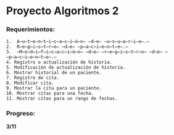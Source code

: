 # Proyecto Algoritmos 2            

### Requerimientos: ###      
    1.  A̶u̶t̶e̶n̶t̶i̶c̶a̶c̶i̶ó̶n̶ ̶d̶e̶ ̶u̶s̶u̶a̶r̶i̶o̶.̶         
    2.  R̶e̶g̶i̶s̶t̶r̶o̶ ̶d̶e̶ ̶p̶a̶c̶i̶e̶n̶t̶e̶.̶
    3.  ̶M̶o̶d̶i̶f̶i̶c̶a̶c̶i̶ó̶n̶ ̶d̶e̶ ̶r̶e̶g̶i̶s̶t̶r̶o̶ ̶d̶e̶ ̶p̶a̶c̶i̶e̶n̶t̶e̶.̶          
    4. Registro o actualización de historia.       
    5. Modificación de actualización de historia.           
    6. Mostrar historial de un paciente.                     
    7. Registro de cita.         
    8. Modificar cita.                   
    9. Mostrar la cita para un paciente.              
    10. Mostrar citas para una fecha.               
    11. Mostrar citas para un rango de fechas.           

### Progreso: ###
**3/11**

